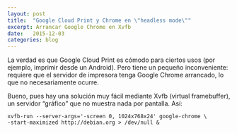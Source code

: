 ```yaml
---
layout: post
title:  "Google Cloud Print y Chrome en \"headless mode\""
excerpt: Arrancar Google Chrome en Xvfb
date:   2015-12-03
categories: blog
---
```


La verdad es que Google Cloud Print es cómodo para ciertos usos (por ejemplo, imprimir desde un Android). Pero tiene un pequeño inconveniente: requiere que el servidor de impresora tenga Google Chrome arrancado, lo que no necesariamente ocurre.

Bueno, pues hay una solución muy fácil mediante Xvfb (virtual framebuffer), un servidor “gráfico” que no muestra nada por pantalla. Así:

```
xvfb-run --server-args='-screen 0, 1024x768x24' google-chrome \
-start-maximized http://debian.org > /dev/null &
```
